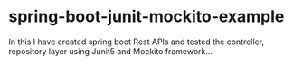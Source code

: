 # spring-boot-junit-mockito-example

In this I have created spring boot Rest APIs and tested the controller, repository layer using Junit5 and Mockito framework...
